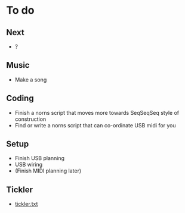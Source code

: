 # To do

## Next
- ?

## Music
- Make a song

## Coding
- Finish a norns script that moves more towards SeqSeqSeq style of construction
- Find or write a norns script that can co-ordinate USB midi for you

## Setup
- Finish USB planning
- USB wiring
- (Finish MIDI planning later)

## Tickler
- [tickler.txt](../main/tickler.txt)
